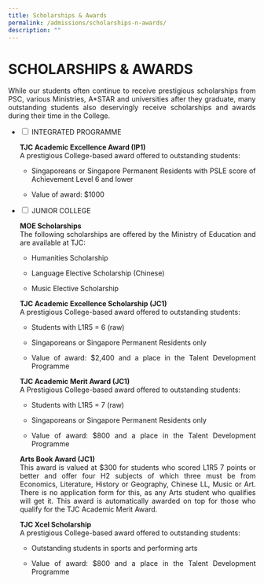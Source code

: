 ```yaml
---
title: Scholarships & Awards
permalink: /admissions/scholarships-n-awards/
description: ""
---
```

# SCHOLARSHIPS & AWARDS

<p style="text-align: justify;">While our students often continue to receive prestigious scholarships from PSC, various Ministries, A*STAR and universities after they graduate, many outstanding students also deservingly receive scholarships and awards during their time in the College.</p>

<ul class="jekyllcodex_accordion">
  <li>
    <input type="checkbox" id="accordion1">
    <label for="accordion1">INTEGRATED PROGRAMME</label>
    <div>
			<p style="text-align: justify;"><b>TJC Academic Excellence Award (IP1)</b><br>A prestigious College-based award offered to outstanding students:</p>
			<ul>
				<li><p style="text-align: justify;">Singaporeans or Singapore Permanent Residents with PSLE score of Achievement Level 6 and lower</p></li>
				<li><p style="text-align: justify;">Value of award: $1000</p></li>
				</ul>
    </div>
	</li> 
  <li>
    <input type="checkbox" id="accordion2">
    <label for="accordion2">JUNIOR COLLEGE</label>
    <div>
				<p style="text-align: justify;"><b>MOE Scholarships</b><br>The following scholarships are offered by the Ministry of Education and are available at TJC:</p>
			<ul>
				<li><p style="text-align: justify;">Humanities Scholarship</p></li>
				<li><p style="text-align: justify;">Language Elective Scholarship (Chinese)</p></li>				
				<li><p style="text-align: justify;">Music Elective Scholarship</p></li>
				</ul>
						<p style="text-align: justify;"><b>TJC Academic Excellence Scholarship (JC1)</b><br>A prestigious College-based award offered to outstanding students:</p>
			<ul>
				<li><p style="text-align: justify;">Students with L1R5 = 6 (raw)</p></li>
				<li><p style="text-align: justify;">Singaporeans or Singapore Permanent Residents only</p></li>
				<li><p style="text-align: justify;">Value of award: $2,400 and a place in the Talent Development Programme</p></li>
				</ul>
						<p style="text-align: justify;"><b>TJC Academic Merit Award (JC1)</b><br>A Prestigious College-based award offered to outstanding students:</p>
			<ul>
				<li><p style="text-align: justify;">Students with L1R5 = 7 (raw)</p></li>
				<li><p style="text-align: justify;">Singaporeans or Singapore Permanent Residents only</p></li>
				<li><p style="text-align: justify;">Value of award: $800 and a place in the Talent Development Programme</p></li>
				</ul>
						<p style="text-align: justify;"><b>Arts Book Award (JC1)</b><br>This award is valued at $300 for students who scored L1R5 7 points or better and offer four H2 subjects of which three must be from Economics, Literature, History or Geography, Chinese LL, Music or Art. There is no application form for this, as any Arts student who qualifies will get it. This award is automatically awarded on top for those who qualify for the TJC Academic Merit Award.</p>
						<p style="text-align: justify;"><b>TJC Xcel Scholarship</b><br>A prestigious College-based award offered to outstanding students:</p>
			<ul>
				<li><p style="text-align: justify;">Outstanding students in sports and performing arts</p></li>
				<li><p style="text-align: justify;">Value of award: $800 and a place in the Talent Development Programme</p></li>
				</ul>
    </div>
	</li> 
	</ul>